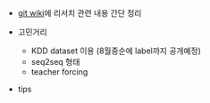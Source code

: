- [git wiki](https://github.com/minsoo9506/my-paper/wiki)에 리서치 관련 내용 간단 정리

- 고민거리
  - KDD dataset 이용 (8월중순에 label까지 공개예정)
  - seq2seq 형태
  - teacher forcing

- tips